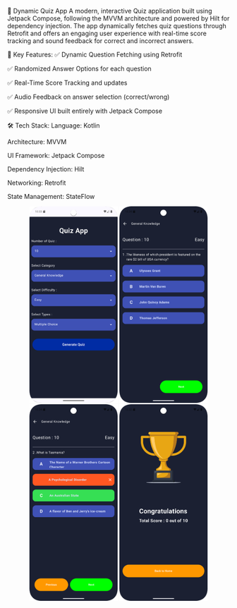 📱 Dynamic Quiz App
A modern, interactive Quiz application built using Jetpack Compose, following the MVVM architecture and powered by Hilt for dependency injection. The app dynamically fetches quiz questions through Retrofit and offers an engaging user experience with real-time score tracking and sound feedback for correct and incorrect answers.

🔑 Key Features:
✅ Dynamic Question Fetching using Retrofit

✅ Randomized Answer Options for each question

✅ Real-Time Score Tracking and updates

✅ Audio Feedback on answer selection (correct/wrong)

✅ Responsive UI built entirely with Jetpack Compose

🛠 Tech Stack:
Language: Kotlin

Architecture: MVVM

UI Framework: Jetpack Compose

Dependency Injection: Hilt

Networking: Retrofit

State Management: StateFlow
<p align="center">
  <img src="https://github.com/ZannatEvan/QuizApps/blob/1a5be9e2331fc4e7d89232913e6337fd6a980cf4/Screenshot_20250306_103351.png" width="200">
  <img src="https://github.com/ZannatEvan/QuizApps/blob/4930dadbc75e217fadca90c1549346194646d491/Screenshot_20250306_103435.png" width="200">
  <img src="https://github.com/ZannatEvan/QuizApps/blob/4930dadbc75e217fadca90c1549346194646d491/Screenshot_20250306_103450.png" width="200">
  <img src="https://github.com/ZannatEvan/QuizApps/blob/00857dd461b1f41693106c8c0b7972ef49b691d5/Screenshot_20250306_105307.png" width="200">
</p>

